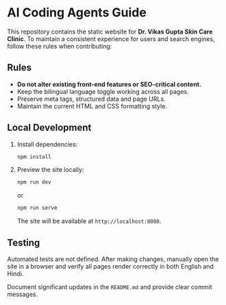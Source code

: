 # AI Coding Agents Guide

This repository contains the static website for **Dr. Vikas Gupta Skin Care Clinic**.
To maintain a consistent experience for users and search engines, follow these
rules when contributing:

## Rules
- **Do not alter existing front-end features or SEO-critical content.**
- Keep the bilingual language toggle working across all pages.
- Preserve meta tags, structured data and page URLs.
- Maintain the current HTML and CSS formatting style.

## Local Development
1. Install dependencies:
   ```bash
   npm install
   ```
2. Preview the site locally:
   ```bash
   npm run dev
   ```
   or
   ```bash
   npm run serve
   ```
   The site will be available at `http://localhost:8080`.

## Testing
Automated tests are not defined. After making changes, manually open the site in a
browser and verify all pages render correctly in both English and Hindi.

Document significant updates in the `README.md` and provide clear commit messages.
